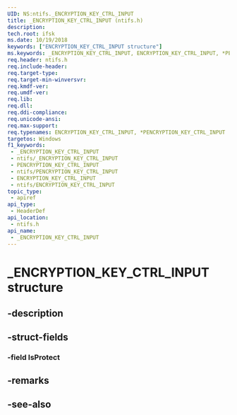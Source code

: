 ```yaml
---
UID: NS:ntifs._ENCRYPTION_KEY_CTRL_INPUT
title: _ENCRYPTION_KEY_CTRL_INPUT (ntifs.h)
description: 
tech.root: ifsk
ms.date: 10/19/2018
keywords: ["ENCRYPTION_KEY_CTRL_INPUT structure"]
ms.keywords: _ENCRYPTION_KEY_CTRL_INPUT, ENCRYPTION_KEY_CTRL_INPUT, *PENCRYPTION_KEY_CTRL_INPUT,
req.header: ntifs.h
req.include-header: 
req.target-type: 
req.target-min-winversvr: 
req.kmdf-ver: 
req.umdf-ver: 
req.lib: 
req.dll: 
req.ddi-compliance: 
req.unicode-ansi: 
req.max-support: 
req.typenames: ENCRYPTION_KEY_CTRL_INPUT, *PENCRYPTION_KEY_CTRL_INPUT
targetos: Windows
f1_keywords:
 - _ENCRYPTION_KEY_CTRL_INPUT
 - ntifs/_ENCRYPTION_KEY_CTRL_INPUT
 - PENCRYPTION_KEY_CTRL_INPUT
 - ntifs/PENCRYPTION_KEY_CTRL_INPUT
 - ENCRYPTION_KEY_CTRL_INPUT
 - ntifs/ENCRYPTION_KEY_CTRL_INPUT
topic_type:
 - apiref
api_type:
 - HeaderDef
api_location:
 - ntifs.h
api_name:
 - _ENCRYPTION_KEY_CTRL_INPUT
---
```


# _ENCRYPTION_KEY_CTRL_INPUT structure


## -description

## -struct-fields

### -field IsProtect

## -remarks

## -see-also

